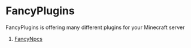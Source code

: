 # FancyPlugins

FancyPlugins is offering many different plugins for your Minecraft server

1. [FancyNpcs](FancyNpcs.md)